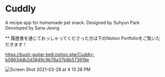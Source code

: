 # Cuddly

A recipe app for homemade pet snack.
Designed by Suhyun Park
Devoloped by Sana Jeong

** 履歴書を通じておっしゃってくださった方は下のNotion Portfolioをご覧いただきます！

https://bush-guitar-be6.notion.site/Cuddly-b0663ddb2d3849c9b78a37b8b573919e


![Screen Shot 2021-03-28 at 4 13 28 PM](https://user-images.githubusercontent.com/71380777/112745080-a2b2b880-8fe0-11eb-9761-9866221ff6ca.png)
